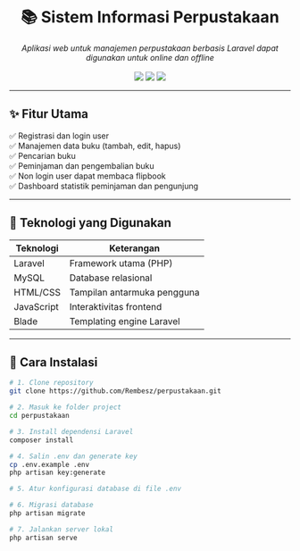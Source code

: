 <h1 align="center">📚 Sistem Informasi Perpustakaan</h1>

<p align="center">
  <i>Aplikasi web untuk manajemen perpustakaan berbasis Laravel dapat digunakan untuk online dan offline</i><br><br>
  <img src="https://img.shields.io/badge/Status-Development-yellow" />
  <img src="https://img.shields.io/badge/Laravel-10.x-red" />
  <img src="https://img.shields.io/badge/Made%20with-Love-ff69b4" />
</p>

---

## ✨ Fitur Utama

✅ Registrasi dan login user  
✅ Manajemen data buku (tambah, edit, hapus)  
✅ Pencarian buku  
✅ Peminjaman dan pengembalian buku  
✅ Non login user dapat membaca flipbook  
✅ Dashboard statistik peminjaman dan pengunjung

---

## 🧰 Teknologi yang Digunakan

| Teknologi   | Keterangan                      |
|-------------|----------------------------------|
| Laravel     | Framework utama (PHP)           |
| MySQL       | Database relasional             |
| HTML/CSS    | Tampilan antarmuka pengguna     |
| JavaScript  | Interaktivitas frontend         |
| Blade       | Templating engine Laravel       |

---

## 🚀 Cara Instalasi

```bash
# 1. Clone repository
git clone https://github.com/Rembesz/perpustakaan.git

# 2. Masuk ke folder project
cd perpustakaan

# 3. Install dependensi Laravel
composer install

# 4. Salin .env dan generate key
cp .env.example .env
php artisan key:generate

# 5. Atur konfigurasi database di file .env

# 6. Migrasi database
php artisan migrate

# 7. Jalankan server lokal
php artisan serve
